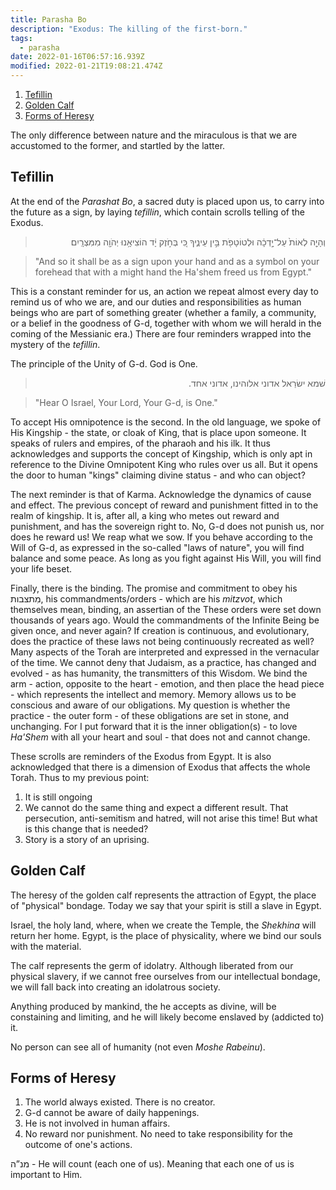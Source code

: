 ```yaml
---
title: Parasha Bo
description: "Exodus: The killing of the first-born."
tags:
  - parasha
date: 2022-01-16T06:57:16.939Z
modified: 2022-01-21T19:08:21.474Z
---
```


1. [Tefillin](#tefillin)
2. [Golden Calf](#golden-calf)
3. [Forms of Heresy](#forms-of-heresy)

The only difference between nature and the miraculous is that we are accustomed to the former, and startled by the latter.

## Tefillin

At the end of the _Parashat Bo_, a sacred duty is placed upon us, to carry into the future as a sign, by laying _tefillin_, which contain scrolls telling of the Exodus.

<blockquote dir="rtl">
 וְהָיָ֤ה לְאוֹת֙ עַל־יָ֣דְכָ֔ה וּלְטוֹטָפֹ֖ת בֵּ֣ין עֵינֶ֑יךָ כִּ֚י בְּחֹ֣זֶק יָ֔ד הוֹצִיאָ֥נוּ יְהֹוָ֖ה מִמִּצְרָֽיִם׃
</blockquote>

> "And so it shall be as a sign upon your hand and as a symbol on your forehead that with a might hand the Ha'shem freed us from Egypt."

This is a constant reminder for us, an action we repeat almost every day to remind us of who we are, and our duties and responsibilities as human beings who are part of something greater (whether a family, a community, or a belief in the goodness of G-d, together with whom we will herald in the coming of the Messianic era.) There are four reminders wrapped into the mystery of the _tefillin_.

The principle of the Unity of G-d. God is One.

<blockquote dir="rtl">
 שׁמא ישׂרַאל אדוני אלוהינו, אדוני אחד.
</blockquote>

> "Hear O Israel, Your Lord, Your G-d, is One."

To accept His omnipotence is the second. In the old language, we spoke of His Kingship - the state, or cloak of King, that is place upon someone. It speaks of rulers and empires, of the pharaoh and his ilk. It thus acknowledges and supports the concept of Kingship, which is only apt in reference to the Divine Omnipotent King who rules over us all. But it opens the door to human "kings" claiming divine status - and who can object?

The next reminder is that of Karma. Acknowledge the dynamics of cause and effect. The previous concept of reward and punishment fitted in to the realm of kingship. It is, after all, a king who metes out reward and punishment, and has the sovereign right to. No, G-d does not punish us, nor does he reward us! We reap what we sow. If you behave according to the Will of G-d, as expressed in the so-called "laws of nature", you will find balance and some peace. As long as you fight against His Will, you will find your life beset.

Finally, there is the binding. The promise and commitment to obey his מִתצבות, his commandments/orders - which are his _mitzvot_, which themselves mean, binding, an assertian of the
These orders were set down thousands of years ago. Would the commandments of the Infinite Being be given once, and never again? If creation is continuous, and evolutionary, does the practice of these laws not being continuously recreated as well? Many aspects of the Torah are interpreted and expressed in the vernacular of the time. We cannot deny that Judaism, as a practice, has changed and evolved - as has humanity, the transmitters of this Wisdom. We bind the arm - action, opposite to the heart - emotion, and then place the head piece - which represents the intellect and memory. Memory allows us to be conscious and aware of our obligations. My question is whether the practice - the outer form - of these obligations are set in stone, and unchanging. For I put forward that it is the inner obligation(s) - to love _Ha'Shem_ with all your heart and soul - that does not and cannot change.

These scrolls are reminders of the Exodus from Egypt. It is also acknowledged that there is a dimension of Exodus that affects the whole Torah. Thus to my previous point:

1. It is still ongoing
2. We cannot do the same thing and expect a different result. That persecution, anti-semitism and hatred, will not arise this time! But what is this change that is needed?
3. Story is a story of an uprising.

## Golden Calf

The heresy of the golden calf represents the attraction of Egypt, the place of "physical" bondage. Today we say that your spirit is still a slave in Egypt.

Israel, the holy land, where, when we create the Temple, the _Shekhina_ will return her home.
Egypt, is the place of physicality, where we bind our souls with the material.

The calf represents the germ of idolatry. Although liberated from our physical slavery, if we cannot free ourselves from our intellectual bondage, we will fall back into creating an idolatrous society.

Anything produced by mankind, the he accepts as divine, will be constaining and limiting, and he will likely become enslaved by (addicted to) it.

No person can see all of humanity (not even _Moshe Rabeinu_).

## Forms of Heresy

1. The world always existed. There is no creator.
2. G-d cannot be aware of daily happenings.
3. He is not involved in human affairs.
4. No reward nor punishment. No need to take responsibility for the outcome of one's actions.

מנ”ה - He will count (each one of us). Meaning that each one of us is important to Him.

